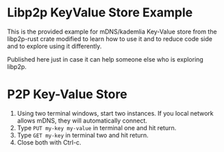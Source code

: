 Libp2p KeyValue Store Example
=

This is the provided example for mDNS/kademlia Key-Value store from the libp2p-rust crate modified to 
learn how to use it and to reduce code side and to explore using it differently.

Published here just in case it can help someone else who is exploring libp2p.

P2P Key-Value Store
==
1. Using two terminal windows, start two instances. If you local network allows mDNS, they will automatically connect.
2. Type `PUT my-key my-value` in terminal one and hit return.
3. Type `GET my-key` in terminal two and hit return.
4. Close both with Ctrl-c.